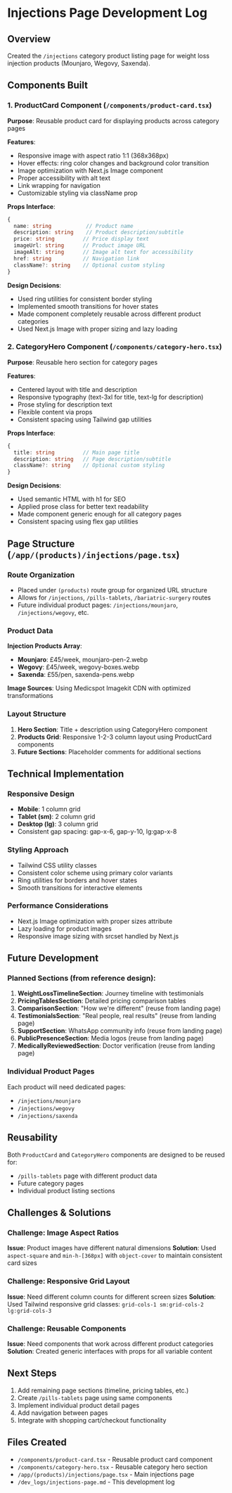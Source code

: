 # Injections Page Development Log

## Overview
Created the `/injections` category product listing page for weight loss injection products (Mounjaro, Wegovy, Saxenda).

## Components Built

### 1. ProductCard Component (`/components/product-card.tsx`)
**Purpose**: Reusable product card for displaying products across category pages

**Features**:
- Responsive image with aspect ratio 1:1 (368x368px)
- Hover effects: ring color changes and background color transition
- Image optimization with Next.js Image component
- Proper accessibility with alt text
- Link wrapping for navigation
- Customizable styling via className prop

**Props Interface**:
```typescript
{
  name: string           // Product name
  description: string    // Product description/subtitle  
  price: string         // Price display text
  imageUrl: string      // Product image URL
  imageAlt: string      // Image alt text for accessibility
  href: string          // Navigation link
  className?: string    // Optional custom styling
}
```

**Design Decisions**:
- Used ring utilities for consistent border styling
- Implemented smooth transitions for hover states
- Made component completely reusable across different product categories
- Used Next.js Image with proper sizing and lazy loading

### 2. CategoryHero Component (`/components/category-hero.tsx`)
**Purpose**: Reusable hero section for category pages

**Features**:
- Centered layout with title and description
- Responsive typography (text-3xl for title, text-lg for description)
- Prose styling for description text
- Flexible content via props
- Consistent spacing using Tailwind gap utilities

**Props Interface**:
```typescript
{
  title: string         // Main page title
  description: string   // Page description/subtitle
  className?: string    // Optional custom styling
}
```

**Design Decisions**:
- Used semantic HTML with h1 for SEO
- Applied prose class for better text readability
- Made component generic enough for all category pages
- Consistent spacing using flex gap utilities

## Page Structure (`/app/(products)/injections/page.tsx`)

### Route Organization
- Placed under `(products)` route group for organized URL structure
- Allows for `/injections`, `/pills-tablets`, `/bariatric-surgery` routes
- Future individual product pages: `/injections/mounjaro`, `/injections/wegovy`, etc.

### Product Data
**Injection Products Array**:
- **Mounjaro**: £45/week, mounjaro-pen-2.webp
- **Wegovy**: £45/week, wegovy-boxes.webp  
- **Saxenda**: £55/pen, saxenda-pens.webp

**Image Sources**: Using Medicspot Imagekit CDN with optimized transformations

### Layout Structure
1. **Hero Section**: Title + description using CategoryHero component
2. **Products Grid**: Responsive 1-2-3 column layout using ProductCard components
3. **Future Sections**: Placeholder comments for additional sections

## Technical Implementation

### Responsive Design
- **Mobile**: 1 column grid
- **Tablet (sm)**: 2 column grid  
- **Desktop (lg)**: 3 column grid
- Consistent gap spacing: gap-x-6, gap-y-10, lg:gap-x-8

### Styling Approach
- Tailwind CSS utility classes
- Consistent color scheme using primary color variants
- Ring utilities for borders and hover states
- Smooth transitions for interactive elements

### Performance Considerations
- Next.js Image optimization with proper sizes attribute
- Lazy loading for product images
- Responsive image sizing with srcset handled by Next.js

## Future Development

### Planned Sections (from reference design):
1. **WeightLossTimelineSection**: Journey timeline with testimonials
2. **PricingTablesSection**: Detailed pricing comparison tables
3. **ComparisonSection**: "How we're different" (reuse from landing page)
4. **TestimonialsSection**: "Real people, real results" (reuse from landing page)
5. **SupportSection**: WhatsApp community info (reuse from landing page)
6. **PublicPresenceSection**: Media logos (reuse from landing page)
7. **MedicallyReviewedSection**: Doctor verification (reuse from landing page)

### Individual Product Pages
Each product will need dedicated pages:
- `/injections/mounjaro`
- `/injections/wegovy`
- `/injections/saxenda`

## Reusability
Both `ProductCard` and `CategoryHero` components are designed to be reused for:
- `/pills-tablets` page with different product data
- Future category pages
- Individual product listing sections

## Challenges & Solutions

### Challenge: Image Aspect Ratios
**Issue**: Product images have different natural dimensions
**Solution**: Used `aspect-square` and `min-h-[368px]` with `object-cover` to maintain consistent card sizes

### Challenge: Responsive Grid Layout
**Issue**: Need different column counts for different screen sizes
**Solution**: Used Tailwind responsive grid classes: `grid-cols-1 sm:grid-cols-2 lg:grid-cols-3`

### Challenge: Reusable Components
**Issue**: Need components that work across different product categories
**Solution**: Created generic interfaces with props for all variable content

## Next Steps
1. Add remaining page sections (timeline, pricing tables, etc.)
2. Create `/pills-tablets` page using same components
3. Implement individual product detail pages
4. Add navigation between pages
5. Integrate with shopping cart/checkout functionality

## Files Created
- `/components/product-card.tsx` - Reusable product card component
- `/components/category-hero.tsx` - Reusable category hero section  
- `/app/(products)/injections/page.tsx` - Main injections page
- `/dev_logs/injections-page.md` - This development log